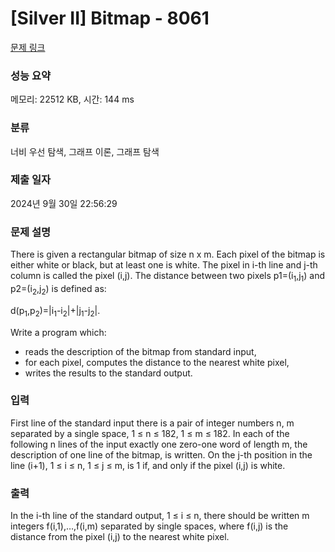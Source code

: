 # [Silver II] Bitmap - 8061 

[문제 링크](https://www.acmicpc.net/problem/8061) 

### 성능 요약

메모리: 22512 KB, 시간: 144 ms

### 분류

너비 우선 탐색, 그래프 이론, 그래프 탐색

### 제출 일자

2024년 9월 30일 22:56:29

### 문제 설명

<p>There is given a rectangular bitmap of size n x m. Each pixel of the bitmap is either white or black, but at least one is white. The pixel in i-th line and j-th column is called the pixel (i,j). The distance between two pixels p1=(i<sub>1</sub>,j<sub>1</sub>) and p2=(i<sub>2</sub>,j<sub>2</sub>) is defined as:</p>

<p>d(p<sub>1</sub>,p<sub>2</sub>)=|i<sub>1</sub>-i<sub>2</sub>|+|j<sub>1</sub>-j<sub>2</sub>|.</p>

<p>Write a program which:</p>

<ul>
	<li>reads the description of the bitmap from standard input,</li>
	<li>for each pixel, computes the distance to the nearest white pixel,</li>
	<li>writes the results to the standard output.</li>
</ul>

### 입력 

 <p>First line of the standard input there is a pair of integer numbers n, m separated by a single space, 1 ≤ n ≤ 182, 1 ≤ m ≤ 182. In each of the following n lines of the input exactly one zero-one word of length m, the description of one line of the bitmap, is written. On the j-th position in the line (i+1), 1 ≤ i ≤ n, 1 ≤ j ≤ m, is 1 if, and only if the pixel (i,j) is white.</p>

### 출력 

 <p>In the i-th line of the standard output, 1 ≤ i ≤ n, there should be written m integers f(i,1),…,f(i,m) separated by single spaces, where f(i,j) is the distance from the pixel (i,j) to the nearest white pixel.</p>

